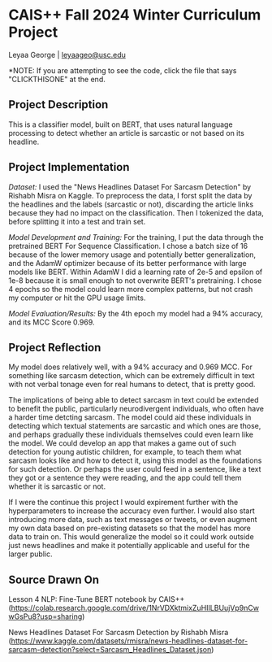 # CAIS++ Fall 2024 Winter Curriculum Project

Leyaa George | leyaageo@usc.edu

*NOTE: If you are attempting to see the code, click the file that says "CLICKTHISONE" at the end. 

## Project Description
This is a classifier model, built on BERT, that uses natural language processing to detect whether an article is sarcastic or not based on its headline.

## Project Implementation

*Dataset:* I used the "News Headlines Dataset For Sarcasm Detection" by Rishabh Misra on Kaggle. To preprocess the data, I forst split the data by the headlines and the labels (sarcastic or not), discarding the article links because they had no impact on the classification. Then I tokenized the data, before splitting it into a test and train set. 

*Model Development and Training:* For the training, I put the data through the pretrained BERT For Sequence Classification. I chose a batch size of 16 because of the lower memory usage and potentially better generalization, and the AdamW optimizer because of its better performance with large models like BERT. Within AdamW I did a learning rate of 2e-5 and epsilon of 1e-8 because it is small enough to not overwrite BERT's pretraining. I chose 4 epochs so the model could learn more complex patterns, but not crash my computer or hit the GPU usage limits. 

*Model Evaluation/Results:* By the 4th epoch my model had a 94% accuracy, and its MCC Score 0.969. 

## Project Reflection

My model does relatively well, with a 94% accuracy and 0.969 MCC. For something like sarcasm detection, which can be extremely difficult in text with not verbal tonage even for real humans to detect, that is pretty good. 

The implications of being able to detect sarcasm in text could be extended to benefit the public, particularly neurodivergent individuals, who often have a harder time detcting sarcasm. The model could aid these individuals in detecting which textual statements are sarcastic and which ones are those, and perhaps gradually these individuals themselves could even learn like the model. We could develop an app that makes a game out of such detection for young autistic children, for example, to teach them what sarcasm looks like and how to detect it, using this model as the foundations for such detection. Or perhaps the user could feed in a sentence, like a text they got or a sentence they were reading, and the app could tell them whether it is sarcastic or not. 

If I were the continue this project I would expirement further with the hyperparameters to increase the accuracy even further. I would also start introducing more data, such as text messages or tweets, or even augment my own data based on pre-existing datasets so that the model has more data to train on. This would generalize the model so it could work outside just news headlines and make it potentially applicable and useful for the larger public. 

## Source Drawn On
Lesson 4 NLP: Fine-Tune BERT notebook by CAIS++ (https://colab.research.google.com/drive/1NrVDXktmixZuHIILBUujVp9nCwwGsPu8?usp=sharing)

News Headlines Dataset For Sarcasm Detection by Rishabh Misra (https://www.kaggle.com/datasets/rmisra/news-headlines-dataset-for-sarcasm-detection?select=Sarcasm_Headlines_Dataset.json)
